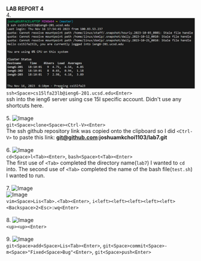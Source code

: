 **LAB REPORT 4**
<br>
4. ![Image](picture1.png)<br>
```ssh<Space>cs15lfa23lb@ieng6-201.ucsd.edu<Enter>```<br>
ssh into the ieng6 server using cse 15l specific account. Didn't use any shortcuts here.<br>
<br>
5. ![Image](picture2.png)<br>
```git<Space>clone<Space><Ctrl-V><Enter>```<br>
The ssh github repository link was copied onto the clipboard so I did ```<Ctrl-V>``` to paste this link: **git@github.com:joshuamkchoi1103/lab7.git**<br>
<br>
6. ![Image](picture3.png)<br>
```cd<Space>l<Tab><Enter>```, ```bash<Space>t<Tab><Enter>```<br>
The first use of ```<Tab>``` completed the directory name(```lab7```) I wanted to ```cd``` into. The second use of ```<Tab>``` completed the name of the bash file(```test.sh```) I wanted to run.<br>
<br>
7. ![Image](picture4.png)<br>
![Image](picture5.png)<br>
```vim<Space>Lis<Tab>.<Tab><Enter>```, ```i<left><left><left><left><left><Backspace>2<Esc>:wq<Enter>```<br>
<br>
8. ![Image](picture6.png)<br>
```<up><up><Enter>```<br>
<br>
9. ![Image](picture7.png)<br>
```git<Space>add<Space>Lis<Tab><Enter>```, ```git<Space>commit<Space>-m<Space>"Fixed<Space>Bug"<Enter>```, ```git<Space>push<Enter>```<br>
